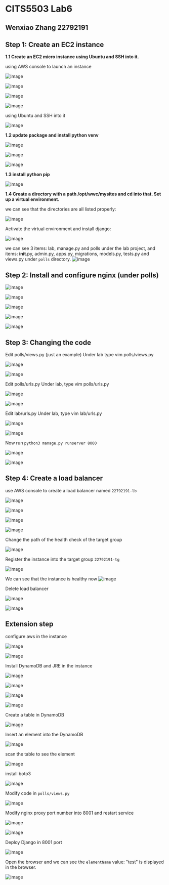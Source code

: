 # CITS5503 Lab6
## Wenxiao Zhang 22792191



## **Step 1: Create an EC2 instance**


**1.1 Create an EC2 micro instance using Ubuntu and SSH into it.**

using AWS console to launch an instance

![image](1.1.png)

![image](1.1.1.png)

![image](1.1.2.png)

![image](1.1.3.png)

using Ubuntu and SSH into it

![image](1.1.4.png)

**1.2 update package and install python venv**
   
![image](1.2.png)

![image](1.3.png)

![image](1.4.png)

**1.3 install python pip**

![image](1.5.png)

**1.4 Create a directory with a path /opt/wwc/mysites and cd into that. Set up a virtual environment.**

we can see that the directories are all listed properly:

![image](1.6.png)

Activate the virtual environment and install django:

![image](1.7.png)

we can see 3 items: lab, manage.py and polls under the lab project,
and items: __init__.py, admin.py, apps.py, migrations, models.py, tests.py and views.py under `polls` directory.
![image](1.8.png)

<div style="page-break-after: always;"></div>

## **Step 2: Install and configure nginx (under polls)**

![image](2.1.png)

![image](2.1.1.png)

![image](2.2.png)

![image](2.3.png)

![image](2.4.png)

<div style="page-break-after: always;"></div>


## **Step 3:  Changing the code**

Edit polls/views.py (just an example)
Under lab type vim polls/views.py

![image](2.5.png)

![image](2.6.png)

Edit polls/urls.py
Under lab, type vim polls/urls.py

![image](2.7.png)

![image](2.8.png)

Edit lab/urls.py
Under lab, type vim lab/urls.py

![image](2.9.png)

![image](2.10.png)

Now run `python3 manage.py runserver 8000`

![image](2.11.png)

![image](2.12.png)

<div style="page-break-after: always;"></div>


## **Step 4: Create a load balancer**

use AWS console to create a load balancer named `22792191-lb`


![image](4.2.png)

![image](4.3.png)

![image](4.4.png)

![image](4.5.png)

Change the path of the health check of the target group

![image](4.6.png)


Register the instance into the target group `22792191-tg`

![image](4.1.png)

We can see that the instance is healthy now
![image](4.7.png)

Delete load balancer

![image](4.8.png)

![image](4.9.png)


<div style="page-break-after: always;"></div>

## **Extension step**


configure aws in the instance

![image](5.5.png)

![image](5.6.png)


Install DynamoDB and JRE in the instance

![image](5.1.png)

![image](5.2.png)

![image](5.3.png)

![image](5.4.png)

Create a table in DynamoDB

![image](5.7.png)

Insert an element into the DynamoDB

![image](5.8.png)

scan the table to see the element

![image](5.9.png)

install boto3

![image](5.10.png)


Modify code in `polls/views.py`

![image](5.11.png)

Modify nginx proxy port number into 8001 and restart service

![image](5.12.png)

![image](5.13.png)

Deploy Django in 8001 port

![image](5.14.png)

Open the browser and we can see the `elementName` value: "test" is displayed in the browser.

![image](5.15.png)






